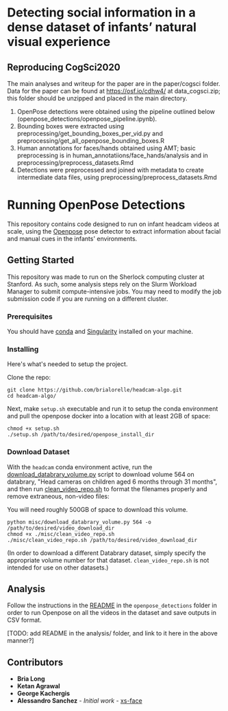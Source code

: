 
# Detecting social information in a dense dataset of infants’ natural visual experience

## Reproducing CogSci2020 

The main analyses and writeup for the paper are in the paper/cogsci folder. Data for the paper can be found at https://osf.io/cdhw4/ at 
data_cogsci.zip; this folder should be unzipped and placed in the main directory.

1. OpenPose detections were obtained using the pipeline outlined below (openpose_detections/openpose_pipeline.ipynb). 
2. Bounding boxes were extracted using preprocessing/get_bounding_boxes_per_vid.py and preprocessing/get_all_openpose_bounding_boxes.R
3. Human annotations for faces/hands obtained using AMT; basic preprocessing is in human_annotatiions/face_hands/analysis and in preprocessing/preprocess_datasets.Rmd
4. Detections were preprocessed and joined with metadata to create intermediate data files, using preprocessing/preprocess_datasets.Rmd


# Running OpenPose Detections 

This repository contains code designed to run on infant headcam videos at scale, using the [Openpose](https://github.com/CMU-Perceptual-Computing-Lab/openpose) pose detector to extract information about facial and manual cues in the infants' environments.

## Getting Started

This repository was made to run on the Sherlock computing cluster at Stanford. As such, some analysis steps rely on the Slurm Workload Manager to submit compute-intensive jobs. You may need to modify the job submission code if you are running on a different cluster.

### Prerequisites

You should have [conda](https://docs.conda.io/en/latest/miniconda.html) and [Singularity](https://github.com/sylabs/singularity) installed on your machine.

### Installing

Here's what's needed to setup the project.

Clone the repo:
```
git clone https://github.com/brialorelle/headcam-algo.git
cd headcam-algo/
```

Next, make `setup.sh` executable and run it to setup the conda environment and pull the openpose docker into a location with at least 2GB of space:
```
chmod +x setup.sh
./setup.sh /path/to/desired/openpose_install_dir
```

### Download Dataset

With the `headcam` conda environment active, run the [download_databrary_volume.py](misc/download_databrary_volume.py) script to download volume 564 on databrary, "Head cameras on children aged 6 months through 31 months", and then run [clean_video_repo.sh](misc/clean_video_repo.sh) to format the filenames properly and remove extraneous, non-video files: 

You will need roughly 500GB of space to download this volume.

```
python misc/download_databrary_volume.py 564 -o /path/to/desired/video_download_dir
chmod +x ./misc/clean_video_repo.sh
./misc/clean_video_repo.sh /path/to/desired/video_download_dir
```

(In order to download a different Databrary dataset, simply specify the appropriate volume number for that dataset. `clean_video_repo.sh` is not intended for use on other datasets.)

## Analysis

Follow the instructions in the [README](openpose_detections/README.md) in the `openpose_detections` folder in order to run Openpose on all the videos in the dataset and save outputs in CSV format.

[TODO: add README in the analysis/ folder, and link to it here in the above manner?]

## Contributors

* **Bria Long**
* **Ketan Agrawal**
* **George Kachergis**
* **Alessandro Sanchez** - *Initial work* - [xs-face](https://github.com/amsan7/xs-face)

